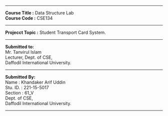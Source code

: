<hr></hr>
<b>Course Title :</b> Data Structure Lab</br>
<b>Course Code :</b> CSE134</br>
<hr></hr>
<b>Projecct Topic :</b> Student Transport Card System.</br>
<hr></hr>
<b>Submitted to:</b><br> 
Mr. Tanvirul Islam</br>
Lecturer, Dept. of CSE,</br>
Daffodil International University.</br>
<hr></hr>
<b>Submitted By: </b></br>
Name : Khandaker Arif Uddin</br>
Stu. ID. : 221-15-5017</br>
Section : 61_V</br>
Dept. of CSE,</br>
Daffodil International University.</br>
<hr></hr>